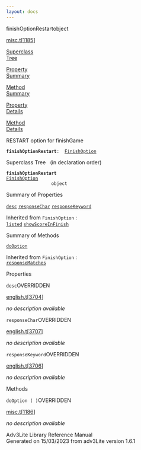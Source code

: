 ```yaml
---
layout: docs
---
```

<span class="title">finishOptionRestart</span><span class="type">object</span>

[misc.t](../file/misc.t.html)\[[1185](../source/misc.t.html#1185)\]

[Superclass  
Tree](#_SuperClassTree_)

[Property  
Summary](#_PropSummary_)

[Method  
Summary](#_MethodSummary_)

[Property  
Details](#_Properties_)

[Method  
Details](#_Methods_)



RESTART option for finishGame

**`finishOptionRestart`**` :   `[`FinishOption`](../object/FinishOption.html)



<span id="_SuperClassTree_"></span>



<span class="hdln">Superclass Tree</span>   (in declaration order)



**`finishOptionRestart`**  
[`FinishOption`](../object/FinishOption.html)  
`                 object`  
<span id="_PropSummary_"></span>



<span class="hdln">Summary of Properties</span>  



[`desc`](#desc) [`responseChar`](#responseChar) [`responseKeyword`](#responseKeyword)

Inherited from `FinishOption` :  
[`listed`](../object/FinishOption.html#listed) [`showScoreInFinish`](../object/FinishOption.html#showScoreInFinish)

<span id="_MethodSummary_"></span>



<span class="hdln">Summary of Methods</span>  



[`doOption`](#doOption)

Inherited from `FinishOption` :  
[`responseMatches`](../object/FinishOption.html#responseMatches)

<span id="_Properties_"></span>



<span class="hdln">Properties</span>  



<span id="desc"></span>

`desc`<span class="rem">OVERRIDDEN</span>

[english.t](../file/english.t.html)\[[3704](../source/english.t.html#3704)\]



*no description available*



<span id="responseChar"></span>

`responseChar`<span class="rem">OVERRIDDEN</span>

[english.t](../file/english.t.html)\[[3707](../source/english.t.html#3707)\]



*no description available*



<span id="responseKeyword"></span>

`responseKeyword`<span class="rem">OVERRIDDEN</span>

[english.t](../file/english.t.html)\[[3706](../source/english.t.html#3706)\]



*no description available*



<span id="_Methods_"></span>



<span class="hdln">Methods</span>  



<span id="doOption"></span>

`doOption ( )`<span class="rem">OVERRIDDEN</span>

[misc.t](../file/misc.t.html)\[[1186](../source/misc.t.html#1186)\]



*no description available*





Adv3Lite Library Reference Manual  
Generated on 15/03/2023 from adv3Lite version 1.6.1


